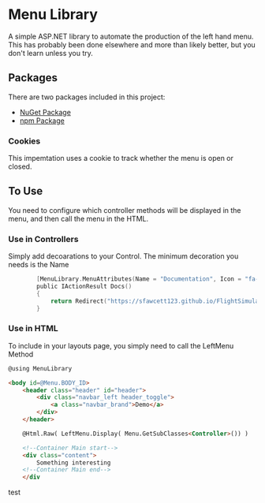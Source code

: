# Menu Library

A simple ASP.NET library to automate the production of the left hand menu. 
This has probably been done elsewhere and more than likely better, but you don't learn unless you try.

## Packages
There are two packages included in this project:
- [NuGet Package](https://www.nuget.org/packages/MenuLibrary/)
- [npm Package](https://www.npmjs.com/package/@sfawcett191/menulibrary)

### Cookies
This impemtation uses a cookie to track whether the menu is open or closed.


## To Use
You need to configure which controller methods will be displayed in the menu, and then call the menu in the HTML.

### Use in Controllers
Simply add decoarations to your Control. The minimum decoration you needs is the Name

```C
        [MenuLibrary.MenuAttributes(Name = "Documentation", Icon = "fa-book" , Order = 50 )]
        public IActionResult Docs()
        {
            return Redirect("https://sfawcett123.github.io/FlightSimulator/");
        }
```

### Use in HTML
To include in your layouts page, you simply need to call the LeftMenu Method

```html
@using MenuLibrary

<body id=@Menu.BODY_ID>
    <header class="header" id="header">
        <div class="navbar_left header_toggle">
            <a class="navbar_brand">Demo</a>
        </div>
    </header>

    @Html.Raw( LeftMenu.Display( Menu.GetSubClasses<Controller>()) )

    <!--Container Main start-->
    <div class="content">
        Something interesting
    <!--Container Main end-->
    </div
```

test
